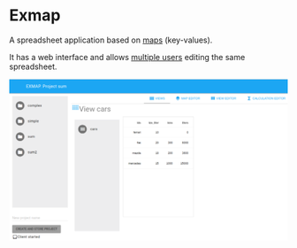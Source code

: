 # Exmap

A spreadsheet application based on [maps](../../wiki/Maps) (key-values).

It has a web interface and allows [multiple users](../../wiki/Architecture) editing the same spreadsheet.
 

![Exmap](docs/exmap_gui.png)
